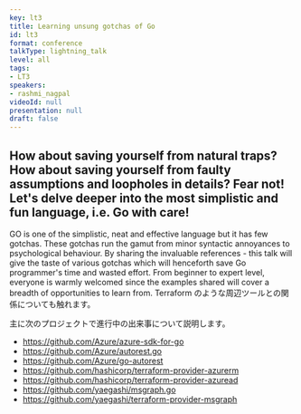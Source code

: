 ```yaml
---
key: lt3
title: Learning unsung gotchas of Go
id: lt3
format: conference
talkType: lightning_talk
level: all
tags:
- LT3
speakers:
- rashmi_nagpal
videoId: null
presentation: null
draft: false
---
```

How about saving yourself from natural traps? How about saving yourself from faulty assumptions and loopholes in details? Fear not! Let's delve deeper into the most simplistic and fun language, i.e. Go with care!
---
GO is one of the simplistic, neat and effective language but it has few gotchas. These gotchas run the gamut from minor syntactic annoyances to psychological behaviour. By sharing the invaluable references - this talk will give the taste of various gotchas which will henceforth save Go programmer's time and wasted effort. 
From beginner to expert level, everyone is warmly welcomed since the examples shared will cover a breadth of opportunities to learn from.
 Terraform のような周辺ツールとの関係についても触れます。

主に次のプロジェクトで進行中の出来事について説明します。

- <https://github.com/Azure/azure-sdk-for-go>
- <https://github.com/Azure/autorest.go>
- <https://github.com/Azure/go-autorest>
- <https://github.com/hashicorp/terraform-provider-azurerm>
- <https://github.com/hashicorp/terraform-provider-azuread>
- <https://github.com/yaegashi/msgraph.go>
- <https://github.com/yaegashi/terraform-provider-msgraph>
